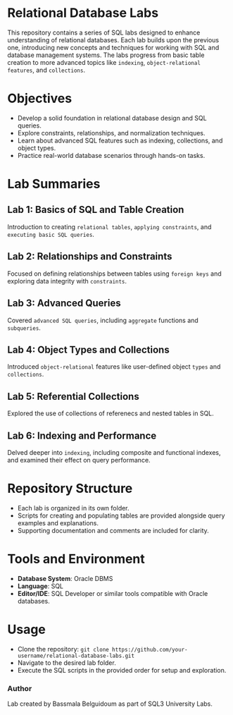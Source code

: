# Relational Database Labs
This repository contains a series of SQL labs designed to enhance understanding of relational databases. Each lab builds upon the previous one, introducing new concepts and techniques for working with SQL and database management systems. 
The labs progress from basic table creation to more advanced topics like `indexing`, `object-relational features`, and `collections`.

# Objectives
- Develop a solid foundation in relational database design and SQL queries.
- Explore constraints, relationships, and normalization techniques.
- Learn about advanced SQL features such as indexing, collections, and object types.
- Practice real-world database scenarios through hands-on tasks.

# Lab Summaries
## Lab 1: Basics of SQL and Table Creation
Introduction to creating `relational tables`, `applying constraints`, and `executing basic SQL queries`.

## Lab 2: Relationships and Constraints
Focused on defining relationships between tables using `foreign keys` and exploring data integrity with `constraints`.

## Lab 3: Advanced Queries
Covered `advanced SQL queries`, including `aggregate` functions and `subqueries`.

## Lab 4: Object Types and Collections
Introduced `object-relational` features like user-defined object `types` and `collections`.

## Lab 5: Referential Collections
Explored the use of collections of referenecs and nested tables in SQL.

## Lab 6: Indexing and Performance
Delved deeper into `indexing`, including composite and functional indexes, and examined their effect on query performance.

# Repository Structure
- Each lab is organized in its own folder.
- Scripts for creating and populating tables are provided alongside query examples and explanations.
- Supporting documentation and comments are included for clarity.

# Tools and Environment
- **Database System**: Oracle DBMS
- **Language**: SQL
- **Editor/IDE**: SQL Developer or similar tools compatible with Oracle databases.

# Usage
- Clone the repository: `git clone https://github.com/your-username/relational-database-labs.git`
- Navigate to the desired lab folder.
- Execute the SQL scripts in the provided order for setup and exploration.


### Author
Lab created by Bassmala Belguidoum as part of SQL3 University Labs.